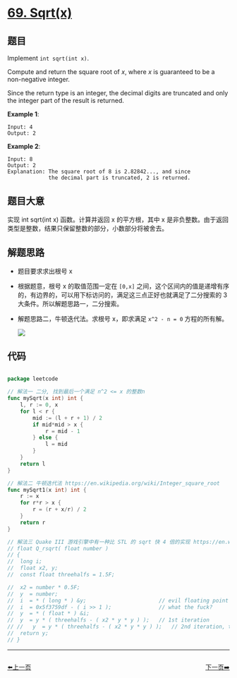 # [69. Sqrt(x)](https://leetcode.com/problems/sqrtx/)


## 题目

Implement `int sqrt(int x)`.

Compute and return the square root of *x*, where *x* is guaranteed to be a non-negative integer.

Since the return type is an integer, the decimal digits are truncated and only the integer part of the result is returned.

**Example 1**:

    Input: 4
    Output: 2

**Example 2**:

    Input: 8
    Output: 2
    Explanation: The square root of 8 is 2.82842..., and since 
                 the decimal part is truncated, 2 is returned.


## 题目大意

实现 int sqrt(int x) 函数。计算并返回 x 的平方根，其中 x 是非负整数。由于返回类型是整数，结果只保留整数的部分，小数部分将被舍去。



## 解题思路

- 题目要求求出根号 x
- 根据题意，根号 x 的取值范围一定在 `[0,x]` 之间，这个区间内的值是递增有序的，有边界的，可以用下标访问的，满足这三点正好也就满足了二分搜索的 3 大条件。所以解题思路一，二分搜索。
- 解题思路二，牛顿迭代法。求根号 x，即求满足 `x^2 - n = 0` 方程的所有解。

    ![](https://img-blog.csdn.net/20171019164040871?watermark/2/text/aHR0cDovL2Jsb2cuY3Nkbi5uZXQvY2hlbnJlbnhpYW5n/font/5a6L5L2T/fontsize/400/fill/I0JBQkFCMA==/dissolve/70/gravity/Center)

## 代码

```go

package leetcode

// 解法一 二分, 找到最后一个满足 n^2 <= x 的整数n
func mySqrt(x int) int {
	l, r := 0, x
	for l < r {
		mid := (l + r + 1) / 2
		if mid*mid > x {
			r = mid - 1
		} else {
			l = mid
		}
	}
	return l
}

// 解法二 牛顿迭代法 https://en.wikipedia.org/wiki/Integer_square_root
func mySqrt1(x int) int {
	r := x
	for r*r > x {
		r = (r + x/r) / 2
	}
	return r
}

// 解法三 Quake III 游戏引擎中有一种比 STL 的 sqrt 快 4 倍的实现 https://en.wikipedia.org/wiki/Fast_inverse_square_root
// float Q_rsqrt( float number )
// {
// 	long i;
// 	float x2, y;
// 	const float threehalfs = 1.5F;

// 	x2 = number * 0.5F;
// 	y  = number;
// 	i  = * ( long * ) &y;                       // evil floating point bit level hacking
// 	i  = 0x5f3759df - ( i >> 1 );               // what the fuck?
// 	y  = * ( float * ) &i;
// 	y  = y * ( threehalfs - ( x2 * y * y ) );   // 1st iteration
// //	y  = y * ( threehalfs - ( x2 * y * y ) );   // 2nd iteration, this can be removed
// 	return y;
// }

```


----------------------------------------------
<div style="display: flex;justify-content: space-between;align-items: center;">
<p><a href="https://books.halfrost.com/leetcode/ChapterFour/0001~0099/0067.Add-Binary/">⬅️上一页</a></p>
<p><a href="https://books.halfrost.com/leetcode/ChapterFour/0001~0099/0070.Climbing-Stairs/">下一页➡️</a></p>
</div>
